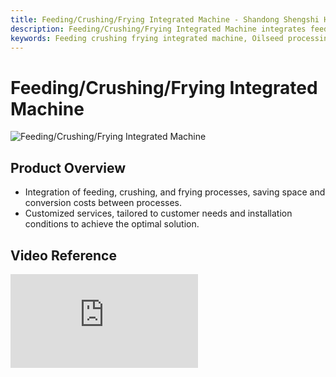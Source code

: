 ```yaml
---
title: Feeding/Crushing/Frying Integrated Machine - Shandong Shengshi Hecheng Machinery Co., Ltd.
description: Feeding/Crushing/Frying Integrated Machine integrates feeding, crushing, and frying processes, saving space and conversion costs between processes, providing customized services.
keywords: Feeding crushing frying integrated machine, Oilseed processing integrated machine, Crushing frying equipment, Oilseed preprocessing integrated machine, Frying crushing machine, Oilseed processing equipment, Integrated processing equipment, Oilseed frying machine, Crushing frying integrated machine, Oilseed feeding equipment, Oilseed processing production line
---
```


# Feeding/Crushing/Frying Integrated Machine
![Feeding/Crushing/Frying Integrated Machine](https://i.postimg.cc/cZcxLxzG/image.png?dl=1)
## Product Overview

* Integration of feeding, crushing, and frying processes, saving space and conversion costs between processes.
* Customized services, tailored to customer needs and installation conditions to achieve the optimal solution.

## Video Reference

<div class="video-container">
  <iframe src="https://www.youtube.com/embed/VAdu4VcKCpk" frameborder="0" allow="accelerometer; autoplay; clipboard-write; encrypted-media; gyroscope; picture-in-picture" allowfullscreen></iframe>
</div>